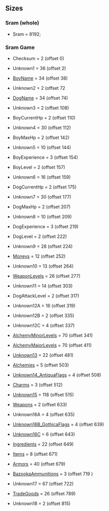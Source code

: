 ﻿## Sizes

### Sram (whole)
* Sram = 8192;

### Sram Game
* Checksum = 2 (offset 0)

* Unknown1 = 36 (offset 2)

* [BoyName](Items/CharacterName.md) = 34 (offset 38)

* Unknown2 = 2 (offset 72

* [DogName](Items/CharacterName.md) = 34 (offset 74)

* Unknown3 = 2 (offset 108)

* BoyCurrentHp = 2 (offset 110)

* Unknown4 = 30 (offset 112)

* BoyMaxHp = 2 (offset 142)

* Unknown5 = 10 (offset 144)

* BoyExperience = 3 (offset 154)
* BoyLevel = 2 (offset 157)

* Unknown6 = 16 (offset 159)

* DogCurrentHp = 2 (offset 175)

* Unknown7 = 30 (offset 177)

* DogMaxHp = 2 (offset 207)


* Unknown8 = 10 (offset 209)

* DogExperience = 3 (offset 219)
* DogLevel = 2 (offset 222)

* Unknown9 = 28 (offset 224)

* [Moneys](Items/Moneys.md) = 12 (offset 252)

* Unknown10 = 13 (offset 264)

* [WeaponLevels](Items/WeaponLevels.md) = 26 (offset 277)

* Unknown11 = 14 (offset 303)

* DogAttackLevel = 2 (offset 317)

* Unknown12A = 16 (offset 319)
* Unknown12B = 2 (offset 335)
* Unknown12C = 4 (offset 337)

* [AlchemyMinorLevels](Items/AlchemyLevels.md) = 70 (offset 341)
* [AlchemyMajorLevels](Items/AlchemyLevels.md) = 70 (offset 411)

* [Unknown13](Items/Unknown13.md) = 22 (offset 481)

* [Alchemies](Items/Alchemies.md) = 5 (offset 503)

* [Unknown14_AntiquaFlags](Items/Enums/Unknown14_AntiquaFlags.md) = 4 (offset 508)

* [Charms](Items/Charms.md) = 3 (offset 512)

* [Unknown15](Items/Unknown15.md) = 118 (offset 515)

* [Weapons](Items/Weapons.md) = 2 (offset 633)

* Unknown16A = 4 (offset 635)
* [Unknown16B_GothicaFlags](Items/Enums/Unknown16_GothicaFlags.md) = 4 (offset 639)
* [Unknown16C](Items/Unknown16C.md) = 6 (offset 643)

* [Ingredients](Items/Ingredients.md) = 22 (offset 649)
* [Items](Items/Items.md) = 8 (offset 671)
* [Armors](Items/Armors.md) = 40 (offset 679)
* [BazookaAmmunitions](Items/BazookaAmmunitions.md) = 3 (offset 719 )

* Unknown17 = 67 (offset 722)

* [TradeGoods](Items/TradeGoods.md) = 26 (offset 789)

* Unknown18 = 2 (offset 815)